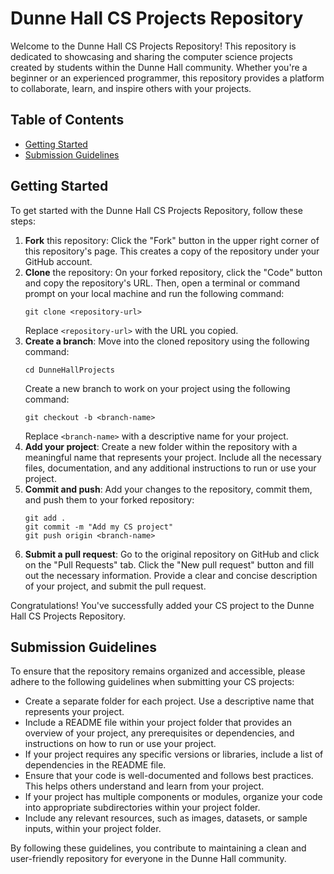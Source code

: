 # Dunne Hall CS Projects Repository

Welcome to the Dunne Hall CS Projects Repository! This repository is dedicated to showcasing and sharing the computer science projects created by students within the Dunne Hall community. Whether you're a beginner or an experienced programmer, this repository provides a platform to collaborate, learn, and inspire others with your projects.

## Table of Contents

- [Getting Started](#getting-started)
- [Submission Guidelines](#submission-guidelines)

## Getting Started

To get started with the Dunne Hall CS Projects Repository, follow these steps:

1. **Fork** this repository: Click the "Fork" button in the upper right corner of this repository's page. This creates a copy of the repository under your GitHub account.
2. **Clone** the repository: On your forked repository, click the "Code" button and copy the repository's URL. Then, open a terminal or command prompt on your local machine and run the following command:
   ```
   git clone <repository-url>
   ```
   Replace `<repository-url>` with the URL you copied.
3. **Create a branch**: Move into the cloned repository using the following command:
   ```
   cd DunneHallProjects
   ```
   Create a new branch to work on your project using the following command:
   ```
   git checkout -b <branch-name>
   ```
   Replace `<branch-name>` with a descriptive name for your project.
4. **Add your project**: Create a new folder within the repository with a meaningful name that represents your project. Include all the necessary files, documentation, and any additional instructions to run or use your project.
5. **Commit and push**: Add your changes to the repository, commit them, and push them to your forked repository:
   ```
   git add .
   git commit -m "Add my CS project"
   git push origin <branch-name>
   ```
6. **Submit a pull request**: Go to the original repository on GitHub and click on the "Pull Requests" tab. Click the "New pull request" button and fill out the necessary information. Provide a clear and concise description of your project, and submit the pull request.

Congratulations! You've successfully added your CS project to the Dunne Hall CS Projects Repository.

## Submission Guidelines

To ensure that the repository remains organized and accessible, please adhere to the following guidelines when submitting your CS projects:

- Create a separate folder for each project. Use a descriptive name that represents your project.
- Include a README file within your project folder that provides an overview of your project, any prerequisites or dependencies, and instructions on how to run or use your project.
- If your project requires any specific versions or libraries, include a list of dependencies in the README file.
- Ensure that your code is well-documented and follows best practices. This helps others understand and learn from your project.
- If your project has multiple components or modules, organize your code into appropriate subdirectories within your project folder.
- Include any relevant resources, such as images, datasets, or sample inputs, within your project folder.

By following these guidelines, you contribute to maintaining a clean and user-friendly repository for everyone in the Dunne Hall community.
